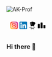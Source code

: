 ![AK-Prof](https://user-images.githubusercontent.com/54282666/126887713-1344fa1c-0edf-4f90-847b-da222f6d66e1.png)

<div style="margin: auto; width: 100%; padding: 10px;">
  <img src="img/instagram.png" alt="Instagram" width="20px" height="20px"></img>
  <img src="img/linkedin.png" alt="Instagram" width="20px" height="20px"></img>
  <img src="img/codechef-1324440139527402917_512.png" alt="Instagram" width="20px" height="20px"></img>
  <img src="img/codeforces-1324440139959685960_512.png" alt="Instagram" width="20px" height="20px"></img>
</div>
<!-- ![instagram](https://user-images.githubusercontent.com/54282666/126887905-3cbf0d39-b71a-4f40-a468-9e39bfa6284a.png) -->

### Hi there 👋

<!--
**AmanKrr/AmanKrr** is a ✨ _special_ ✨ repository because its `README.md` (this file) appears on your GitHub profile.

Here are some ideas to get you started:

- 🔭 I’m currently working on ...
- 🌱 I’m currently learning ...
- 👯 I’m looking to collaborate on ...
- 🤔 I’m looking for help with ...
- 💬 Ask me about ...
- 📫 How to reach me: ...
- 😄 Pronouns: ...
- ⚡ Fun fact: ...
-->

